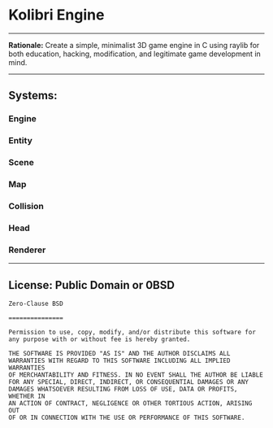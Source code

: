 # Kolibri Engine

---

**Rationale:** Create a simple, minimalist 3D game engine in C using raylib for both education, hacking, modification, and legitimate game development in mind.

---

## Systems:

### Engine

### Entity

### Scene

### Map

### Collision

### Head

### Renderer

---

## License: Public Domain or 0BSD

```
Zero-Clause BSD

=============== 

Permission to use, copy, modify, and/or distribute this software for
any purpose with or without fee is hereby granted.

THE SOFTWARE IS PROVIDED "AS IS" AND THE AUTHOR DISCLAIMS ALL
WARRANTIES WITH REGARD TO THIS SOFTWARE INCLUDING ALL IMPLIED WARRANTIES
OF MERCHANTABILITY AND FITNESS. IN NO EVENT SHALL THE AUTHOR BE LIABLE
FOR ANY SPECIAL, DIRECT, INDIRECT, OR CONSEQUENTIAL DAMAGES OR ANY
DAMAGES WHATSOEVER RESULTING FROM LOSS OF USE, DATA OR PROFITS, WHETHER IN
AN ACTION OF CONTRACT, NEGLIGENCE OR OTHER TORTIOUS ACTION, ARISING OUT
OF OR IN CONNECTION WITH THE USE OR PERFORMANCE OF THIS SOFTWARE.
```
